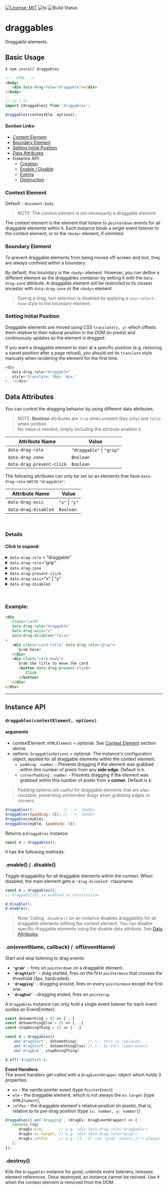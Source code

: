 [![License: MIT](https://img.shields.io/badge/License-MIT-blue.svg)](https://opensource.org/licenses/MIT)
![ts](https://badgen.net/badge/Built%20With/TypeScript/blue)
![Build Status](https://github.com/taitulism/draggables/actions/workflows/ci.yml/badge.svg)

draggables
==========
Draggable elements.

## Basic Usage

```sh
$ npm install draggables
```

```html
<!-- HTML -->
<body>
   <div data-drag-role="draggable"></div>
</body>
```

```js
// js / ts
import {draggables} from 'draggables';

draggables(contextElm, options);
```

#### Section Links:
* [Context Element](#context-element)
* [Boundary Element](#boundary-element)
* [Setting Initial Position](#setting-initial-position)
* [Data Attributes](#data-attributes)
* Instance API:
	* [Creation](#draggablescontextelement-options)
	* [Enable / Disable](#enable--disable)
	* [Events](#oneventname-callback--offeventname)
	* [Destruction](#destroy)


### Context Element
Default - `document.body`

>NOTE: The context element is not necessarily a draggable element.

The context element is the element that listens to `pointerdown` events for all draggable elements within it.
Each instance binds a *single* event listener to the context element, or to the `<body>` element, if ommited.


### Boundary Element
To prevent draggable elements from being moved off-screen and lost, they are always confined within a boundary.

By default, this boundary is the `<body>` element. However, you can define a different element as the draggables container by setting it with the `data-drag-zone` attribute. A draggable element will be restricted to its closest ancestor with `data-drag-zone` or the `<body>` element.

> During a drag, text selection is disabled by applying a `user-select: none` style to the boundary element.


### Setting Initial Position
Draggable elements are moved using CSS `translate(x, y)` which offsets them relative to their natural position in the DOM (in pixels) and continuously updates as the element is dragged.

If you want a draggable element to start at a specific position (e.g. restoring a saved position after a page reload), you should set its `translate` style manually when rendering the element for the first time.

```js
<div
   data-drag-role="draggable"
   style="translate: 30px -4px;"
>...</div>
```

## Data Attributes
You can control the dragging behavior by using different data attributes.

> NOTE: **Boolean** attributes are `true` when present (key only) and `false` when omitted.  
No value is needed, simply including the attribute enables it.

| Attribute Name            | Value                     | 
|---------------------------|---------------------------|
| `data-drag-role`          | `"draggable"` \| `"grip"` |
| `data-drag-zone`          | `Boolean`                 |
| `data-drag-prevent-click` | `Boolean`                 |

The following attributes can only be set on an elements that have `data-drag-role` set to `"draggable"`:

| Attribute Name            | Value                     | 
|---------------------------|---------------------------|
| `data-drag-axis`          | `"x"` \| `"y"`            |
| `data-drag-disabled`      | `Boolean`                 |

&nbsp;

### Details
#### Click to expand:

<!-- data-drag-role -->
<details>
   <summary><code>data-drag-role</code> = "draggable"</summary><br />
   Makes an element draggable.
   
   <br />
   Can be used together with:

   * `data-drag-axis`
   * `data-drag-disabled`

----------
</details>


<!-- data-drag-role -->
<details>
   <summary><code>data-drag-role</code>="grip"</summary><br />
   Set this attribute on an element to make it the handle/grip of its closest draggable element. When used, draggable elements can only be dragged when grabbed by their grip. A grip must be a descendant of a draggable element (throws an error when it's not).

----------
</details>


<!-- data-drag-zone -->
<details>
   <summary><code>data-drag-zone</code></summary><br />
   Set this attribute on the element you want to define as the boundary element of its descendant draggable elements
   (see <a href="#boundary-element">Boundary Element</a>).

----------
</details>



<!-- data-drag-prevent-click -->
<details>
   <summary><code>data-drag-prevent-click</code></summary><br />
   When dragging an element by one of its clickable elements (button, checkbox etc.) they dispatch a click event on drop. Set this attribute on clickable elements inside a draggable element to ignore that click.

----------
</details>


<!-- data-drag-axis -->
<details>
   <summary><code>data-drag-axis</code>="x" | "y"</summary><br />

   <strong>Must be used on an element with <code>data-drag-role="draggable"</code></strong>
   
   By default you can drag elements freely on both axes. You can Limit an element's movement to a single axis.

   * `"x"` - Limit dragging movment along the `x` axis.
   * `"y"` - Limit dragging movment along the `y` axis.

----------
</details>


<!-- data-drag-disabled -->
<details>
   <summary><code>data-drag-disabled</code></summary><br />

   <strong>Must be used on an element with <code>data-drag-role="draggable"</code></strong>

   Set this attribute when you need to toggle draggability of a draggable element.  
   This for toggling draggability of a single draggable element. If you want to disable all draggables in a context see [`.disable()`](#enable--disable) below.

----------
</details>

&nbsp;

### Example:
```html
<div
   class="card"
   data-drag-role="draggable"
   data-drag-axis="x"
   data-drag-disabled="false"
>
   <div class="card-title" data-drag-role="grip">
      Grab here!
   </div>
   <div class="card-body">
      Grab the title to move the card
      <button data-drag-prevent-click>
         Click
      </button>
   </div>
</div>
```
---------------------------------------------------------

## Instance API

### `draggables(contextElement, options)`
#### arguments
* contextElement: `HTMLElement` = optional. See [Context Element](#context-element) section above.
* options: `DraggablesOptions` = optional. The instance's configuration object, applied for all draggable elements within the context element:
	* `padding: number` - Prevents dragging if the element was grabbed within this number of pixels from any **side edge**. Default is `0`.
	* `cornerPadding: number` - Prevents dragging if the element was grabbed within this number of pixels from a **corner**. Default is `0`.

> Padding options are useful for draggable elements that are also resizable, preventing unintended drags when grabbing edges or corners.

```js
draggables();             // -->  <body>
draggables({padding: 8}); // -->  <body>
draggables(myElm);
draggables(myElm, {padding: 8});
```


Returns a `Draggables` instance:
```js
const d = draggables();
```

It has the following methods:

### **.enable() / .disable()**
Toggle draggability for all draggable elements within the context. When disabled, the main element gets a `'drag-disabled'` classname.

```js
const d = draggables();
// draggability is enabled on construction

d.disable();
d.enable();
```

>Note: Calling `.disable()` on an instance disables draggability for all draggable elements withing the context element. You can disable specific draggable elements using the disable data attribute. See [Data Attributes](#data-attributes).


### **.on(eventName, callback) / .off(eventName)**
Start and stop listening to drag events:
* **`'grab'`** - fires on `pointerdown` on a draggable element.
* **`'dragStart'`** - drag started, fires on the first `pointermove` that crosses the threshold (3px, hardcoded).
* **`'dragging'`** - dragging around, fires on every `pointermove` except the first one.
* **`'dragEnd'`** - dragging ended, fires on `pointerup`.

A `Draggables` instance can only hold a single event listener for each event (unlike an EventEmitter):

```js
const doSomething = () => {...}
const doSomethingElse = () => {...}
const stopDoingThing = () => {...}

const d = draggables()
   .on('dragStart', doSomething)     // <-- this is replaced
   .on('dragStart', doSomethingElse) // <-- by this (same event)
   .on('dragEnd', stopDoingThing)

d.off('dragStart');
```

**Event Handlers**  
The event handlers get called with a `DragEventWrapper` object which holds 3 properties:
* `ev` - the vanilla pointer event (type `PointerEvent`)
* `elm` - the draggable element, which is not always the `ev.target` (type `HTMLElement`), 
* `relPos` - the draggable element's relative position (in pixels), that is, relative to its pre-drag position (type `[x: number, y: number]`)

```js
draggables().on('dragging', (dragEv: DragEventWrapper) => {
   console.log(
      dragEv.elm,       // e.g. <div data-drag-role="draggable">
      dragEv.ev.target, // e.g. <div data-drag-role="grip">
      dragEv.relPos     // e.g. [3, -8] (on 'grab' events it's always [0,0])
   );
});
```


### **.destroy()**
Kills the `Draggables` instance for good, unbinds event listeners, releases element references. Once destroyed, an instance cannot be revived. Use it when the context element is removed from the DOM.
